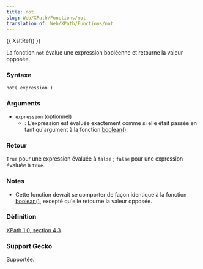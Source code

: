 ```yaml
---
title: not
slug: Web/XPath/Functions/not
translation_of: Web/XPath/Functions/not
---
```


{{ XsltRef() }}

La fonction `not` évalue une expression booléenne et retourne la valeur opposée.

### Syntaxe

```
not( expression )
```

### Arguments

- `expression` (optionnel)
  - : L'expression est évaluée exactement comme si elle était passée en tant qu'argument à la fonction [boolean()](/fr/XPath/Fonctions/boolean).

### Retour

`True` pour une expression évaluée à `false`&nbsp;; `false` pour une expression évaluée à `true`.

### Notes

- Cette fonction devrait se comporter de façon identique à la fonction [boolean()](/fr/XPath/Fonctions/boolean), excepté qu'elle retourne la valeur opposée.

### Définition

[XPath 1.0, section 4.3](http://www.w3.org/TR/xpath#function-not).

### Support Gecko

Supportée.
